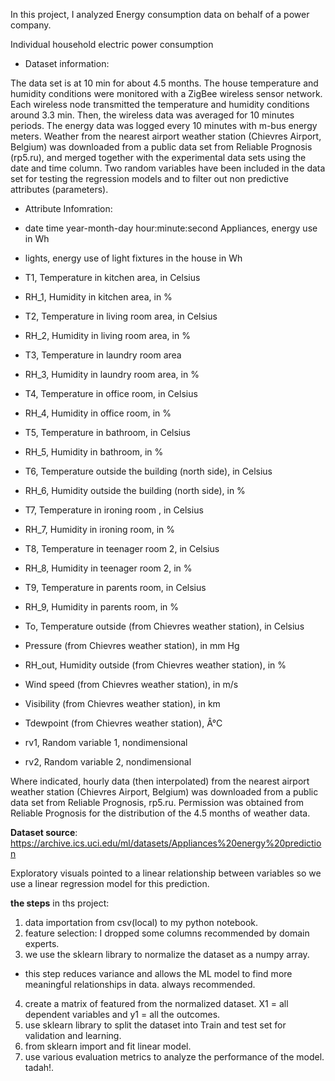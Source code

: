 


In this project, I analyzed Energy consumption data on behalf of a power company.

Individual household electric power consumption


- Dataset information:

The data set is at 10 min for about 4.5 months. The house temperature and humidity conditions were monitored with a ZigBee wireless sensor network. Each wireless node transmitted the temperature and humidity conditions around 3.3 min. Then, the wireless data was averaged for 10 minutes periods. The energy data was logged every 10 minutes with m-bus energy meters. Weather from the nearest airport weather station (Chievres Airport, Belgium) was downloaded from a public data set from Reliable Prognosis (rp5.ru), and merged together with the experimental data sets using the date and time column. Two random variables have been included in the data set for testing the regression models and to filter out non predictive attributes (parameters).


- Attribute Infomration:

- date time year-month-day hour:minute:second
Appliances, energy use in Wh
- lights, energy use of light fixtures in the house in Wh
- T1, Temperature in kitchen area, in Celsius
- RH_1, Humidity in kitchen area, in %
- T2, Temperature in living room area, in Celsius
- RH_2, Humidity in living room area, in %
- T3, Temperature in laundry room area
- RH_3, Humidity in laundry room area, in %
- T4, Temperature in office room, in Celsius
- RH_4, Humidity in office room, in %
- T5, Temperature in bathroom, in Celsius
- RH_5, Humidity in bathroom, in %
- T6, Temperature outside the building (north side), in Celsius
- RH_6, Humidity outside the building (north side), in %
- T7, Temperature in ironing room , in Celsius
- RH_7, Humidity in ironing room, in %
- T8, Temperature in teenager room 2, in Celsius
- RH_8, Humidity in teenager room 2, in %
- T9, Temperature in parents room, in Celsius
- RH_9, Humidity in parents room, in %
- To, Temperature outside (from Chievres weather station), in Celsius
- Pressure (from Chievres weather station), in mm Hg
- RH_out, Humidity outside (from Chievres weather station), in %
- Wind speed (from Chievres weather station), in m/s
- Visibility (from Chievres weather station), in km
- Tdewpoint (from Chievres weather station), Â°C
- rv1, Random variable 1, nondimensional
- rv2, Random variable 2, nondimensional

Where indicated, hourly data (then interpolated) from the nearest airport weather station (Chievres Airport, Belgium) was downloaded from a public data set from Reliable Prognosis, rp5.ru. Permission was obtained from Reliable Prognosis for the distribution of the 4.5 months of weather data.



**Dataset source**: https://archive.ics.uci.edu/ml/datasets/Appliances%20energy%20prediction



Exploratory visuals pointed to a linear relationship between variables so we use a linear regression model for this prediction.

**the steps** in ths project:
1. data importation from csv(local) to my python notebook.
2. feature selection: I dropped some columns recommended by domain experts.
3. we use the sklearn library to normalize the dataset as a numpy array. 
- this step reduces variance and allows the ML model to find more meaningful relationships in data. always recommended.
4. create a matrix of featured from the normalized dataset. X1 = all dependent variables and y1 = all the outcomes.
5. use sklearn library to split the dataset into Train and test set for validation and learning.
6. from sklearn import and fit linear model.
7. use various evaluation metrics to analyze the performance of the model.
tadah!. 
